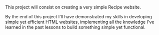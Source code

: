 This project will consist on creating a very simple Recipe website.

By the end of this project I'll have demonstrated my skills in developing simple
yet efficient HTML websites, implementing all the knowledge I've learned in the
past lessons to build something simple yet functional.